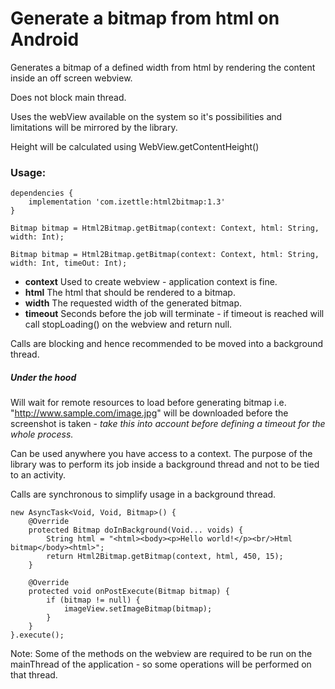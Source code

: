 # Generate a bitmap from html on Android

Generates a bitmap of a defined width from html by rendering the content inside an off screen webview. 

Does not block main thread.

Uses the webView available on the system so it's possibilities and limitations will be mirrored by the library.

Height will be calculated using WebView.getContentHeight()

### Usage: 
```
dependencies {
    implementation 'com.izettle:html2bitmap:1.3'
}
```

```
Bitmap bitmap = Html2Bitmap.getBitmap(context: Context, html: String, width: Int);

Bitmap bitmap = Html2Bitmap.getBitmap(context: Context, html: String, width: Int, timeOut: Int);
```

- **context** Used to create webview - application context is fine.
- **html** The html that should be rendered to a bitmap.
- **width** The requested width of the generated bitmap.
- **timeout** Seconds before the job will terminate - if timeout is reached will call stopLoading() on the webview and return null.

Calls are blocking and hence recommended to be moved into a background thread.

##### Under the hood
Will wait for remote resources to load before generating bitmap i.e. "http://www.sample.com/image.jpg"
will be downloaded before the screenshot is taken - _take this into account before defining a timeout for the whole process._

Can be used anywhere you have access to a context. The purpose of the library was to perform its 
job inside a background thread and not to be tied to an activity.

Calls are synchronous to simplify usage in a background thread.
```
new AsyncTask<Void, Void, Bitmap>() {
    @Override
    protected Bitmap doInBackground(Void... voids) {
        String html = "<html><body><p>Hello world!</p><br/>Html bitmap</body><html>";
        return Html2Bitmap.getBitmap(context, html, 450, 15);
    }

    @Override
    protected void onPostExecute(Bitmap bitmap) {
        if (bitmap != null) {
            imageView.setImageBitmap(bitmap);
        }
    }
}.execute();
```

Note: Some of the methods on the webview are required to be run on the mainThread 
of the application - so some operations will be performed on that thread.
